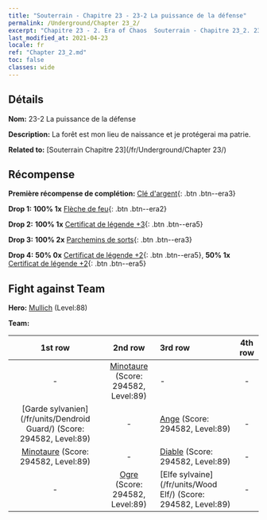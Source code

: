 ```yaml
---
title: "Souterrain - Chapitre 23 - 23-2 La puissance de la défense"
permalink: /Underground/Chapter 23_2/
excerpt: "Chapitre 23 - 2. Era of Chaos  Souterrain - Chapitre 23_2. 23-2 La puissance de la défense"
last_modified_at: 2021-04-23
locale: fr
ref: "Chapter 23_2.md"
toc: false
classes: wide
---
```


## Détails

 **Nom:** 23-2 La puissance de la défense

 **Description:** La forêt est mon lieu de naissance et je protégerai ma patrie.

 **Related to:** [Souterrain Chapitre 23](/fr/Underground/Chapter 23/)

## Récompense

 **Première récompense de complétion:** [Clé d'argent](/ItemsFR/con_693/){: .btn .btn--era3}

 **Drop 1:** **100% 1x** [Flèche de feu](/ItemsFR/her_413/){: .btn .btn--era2}

 **Drop 2:** **100% 1x** [Certificat de légende +3](/ItemsFR/mat_88/){: .btn .btn--era5}

 **Drop 3:** **100% 2x** [Parchemins de sorts](/ItemsFR/con_694/){: .btn .btn--era3}

 **Drop 4:** **50% 0x** [Certificat de légende +2](/ItemsFR/mat_81/){: .btn .btn--era5}, **50% 1x** [Certificat de légende +2](/ItemsFR/mat_81/){: .btn .btn--era5}


## Fight against Team
 **Hero:** [Mullich](/fr/heroes/Mullich/) (Level:88)

 **Team:**


  | 1st row | 2nd row | 3rd row | 4th row |
  |:----:|:----:|:----|:----:|
  | - | [Minotaure](/fr/units/Minotaur/) (Score: 294582, Level:89)  | - | - |
  | [Garde sylvanien](/fr/units/Dendroid Guard/) (Score: 294582, Level:89)  | - | [Ange](/fr/units/Angel/) (Score: 294582, Level:89)  | - |
  | [Minotaure](/fr/units/Minotaur/) (Score: 294582, Level:89)  | - | [Diable](/fr/units/Devil/) (Score: 294582, Level:89)  | - |
  | - | [Ogre](/fr/units/Ogre/) (Score: 294582, Level:89)  | [Elfe sylvaine](/fr/units/Wood Elf/) (Score: 294582, Level:89)  | - |


